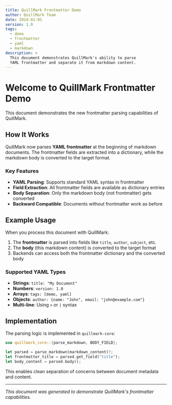 ```yaml
---
title: QuillMark Frontmatter Demo  
author: QuillMark Team
date: 2024-01-01
version: 1.0
tags:
  - demo
  - frontmatter
  - yaml
  - markdown
description: >
  This document demonstrates QuillMark's ability to parse 
  YAML frontmatter and separate it from markdown content.
---
```


# Welcome to QuillMark Frontmatter Demo

This document demonstrates the new frontmatter parsing capabilities of QuillMark.

## How It Works

QuillMark now parses **YAML frontmatter** at the beginning of markdown documents. The frontmatter fields are extracted into a dictionary, while the markdown body is converted to the target format.

### Key Features

- **YAML Parsing**: Supports standard YAML syntax in frontmatter
- **Field Extraction**: All frontmatter fields are available as dictionary entries  
- **Body Separation**: Only the markdown body (not frontmatter) gets converted
- **Backward Compatible**: Documents without frontmatter work as before

## Example Usage

When you process this document with QuillMark:

1. The **frontmatter** is parsed into fields like `title`, `author`, `subject`, etc.
2. The **body** (this markdown content) is converted to the target format
3. Backends can access both the frontmatter dictionary and the converted body

### Supported YAML Types

- **Strings**: `title: "My Document"`
- **Numbers**: `version: 1.0` 
- **Arrays**: `tags: [demo, yaml]`
- **Objects**: `author: {name: "John", email: "john@example.com"}`
- **Multi-line**: Using `>` or `|` syntax

## Implementation

The parsing logic is implemented in `quillmark-core`:

```rust
use quillmark_core::{parse_markdown, BODY_FIELD};

let parsed = parse_markdown(markdown_content)?;
let frontmatter_title = parsed.get_field("title");
let body_content = parsed.body();
```

This enables clean separation of concerns between document metadata and content.

---

*This document was generated to demonstrate QuillMark's frontmatter capabilities.*